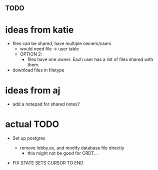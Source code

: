## TODO ##


# ideas from katie #
 - files can be shared, have multiple owners/users
    - would need file -> user table
    - OPTION 2: 
        - files have one owner. Each user has a list of files shared with them.
 - download files in filetype


# ideas from aj #
 - add a notepad for shared notes?

# actual TODO #
 - Set up postgres
    - remove lobby.ex, and modify database file directly
        - this might not be good for CRDT...

 - FIX STATE SETS CURSOR TO END
    